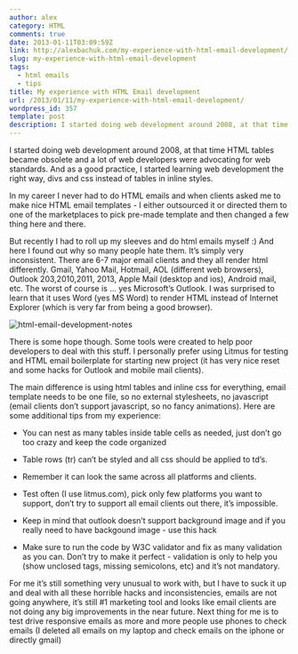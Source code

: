 ```yaml
---
author: alex
category: HTML
comments: true
date: 2013-01-11T03:09:59Z
link: http://alexbachuk.com/my-experience-with-html-email-development/
slug: my-experience-with-html-email-development
tags:
  - html emails
  - tips
title: My experience with HTML Email development
url: /2013/01/11/my-experience-with-html-email-development/
wordpress_id: 357
template: post
description: I started doing web development around 2008, at that time HTML tables became obsolete and a lot of web developers were advocating for web standards. And as a good practice, I started learning web development the right way, divs and css instead of tables in inline styles.
---
```


I started doing web development around 2008, at that time HTML tables became obsolete and a lot of web developers were advocating for web standards. And as a good practice, I started learning web development the right way, divs and css instead of tables in inline styles.

In my career I never had to do HTML emails and when clients asked me to make nice HTML email templates - I either outsourced it or directed them to one of the marketplaces to pick pre-made template and then changed a few thing here and there.

But recently I had to roll up my sleeves and do html emails myself :) And here I found out why so many people hate them. It’s simply very inconsistent. There are 6-7 major email clients and they all render html differently. Gmail, Yahoo Mail, Hotmail, AOL (different web browsers), Outlook 203,2010,2011, 2013, Apple Mail (desktop and ios), Android mail, etc. The worst of course is … yes Microsoft’s Outlook. I was surprised to learn that it uses Word (yes MS Word) to render HTML instead of Internet Explorer (which is very far from being a good browser).

![html-email-development-notes](http://alexbachuk.com/wp-content/uploads/2013/01/html-email-development-notes.jpg)

There is some hope though. Some tools were created to help poor developers to deal with this stuff. I personally prefer using Litmus for testing and HTML email boilerplate for starting new project (it has very nice reset and some hacks for Outlook and mobile mail clients).

The main difference is using html tables and inline css for everything, email template needs to be one file, so no external stylesheets, no javascript (email clients don’t support javascript, so no fancy animations).
Here are some additional tips from my experience:

- You can nest as many tables inside table cells as needed, just don’t go too crazy and keep the code organized

* Table rows (tr) can’t be styled and all css should be applied to td’s.

- Remember it can look the same across all platforms and clients.

* Test often (I use litmus.com), pick only few platforms you want to support, don’t try to support all email clients out there, it’s impossible.

- Keep in mind that outlook doesn’t support background image and if you really need to have backgound image - use this hack

* Make sure to run the code by W3C validator and fix as many validation as you can. Don’t try to make it perfect - validation is only to help you (show unclosed tags, missing semicolons, etc) and it’s not mandatory.

For me it’s still something very unusual to work with, but I have to suck it up and deal with all these horrible hacks and inconsistencies, emails are not going anywhere, it’s still #1 marketing tool and looks like email clients are not doing any big improvements in the near future. Next thing for me is to test drive responsive emails as more and more people use phones to check emails (I deleted all emails on my laptop and check emails on the iphone or directly gmail)
